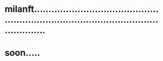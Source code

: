 # milanft..............................................................................................................
# soon.....
